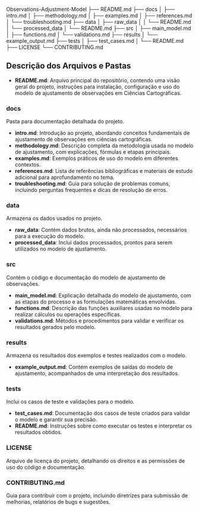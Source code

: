 Observations-Adjustment-Model
├── README.md
├── docs
│   ├── intro.md
│   ├── methodology.md
│   ├── examples.md
│   ├── references.md
│   └── troubleshooting.md
├── data
│   ├── raw_data
│   │   └── README.md
│   └── processed_data
│       └── README.md
├── src
│   ├── main_model.md
│   ├── functions.md
│   └── validations.md
├── results
│   └── example_output.md
├── tests
│   ├── test_cases.md
│   └── README.md
├── LICENSE
└── CONTRIBUTING.md

## Descrição dos Arquivos e Pastas

- **README.md**: Arquivo principal do repositório, contendo uma visão geral do projeto, instruções para instalação, configuração e uso do modelo de ajustamento de observações em Ciências Cartográficas.

### docs
  Pasta para documentação detalhada do projeto.
  - **intro.md**: Introdução ao projeto, abordando conceitos fundamentais de ajustamento de observações em ciências cartográficas.
  - **methodology.md**: Descrição completa da metodologia usada no modelo de ajustamento, com explicações, fórmulas e etapas principais.
  - **examples.md**: Exemplos práticos de uso do modelo em diferentes contextos.
  - **references.md**: Lista de referências bibliográficas e materiais de estudo adicional para aprofundamento no tema.
  - **troubleshooting.md**: Guia para solução de problemas comuns, incluindo perguntas frequentes e dicas de resolução de erros.

### data
  Armazena os dados usados no projeto.
  - **raw_data**: Contém dados brutos, ainda não processados, necessários para a execução do modelo.
  - **processed_data**: Inclui dados processados, prontos para serem utilizados no modelo de ajustamento.

### src
  Contém o código e documentação do modelo de ajustamento de observações.
  - **main_model.md**: Explicação detalhada do modelo de ajustamento, com as etapas do processo e as formulações matemáticas envolvidas.
  - **functions.md**: Descrição das funções auxiliares usadas no modelo para realizar cálculos ou operações específicas.
  - **validations.md**: Métodos e procedimentos para validar e verificar os resultados gerados pelo modelo.

### results
  Armazena os resultados dos exemplos e testes realizados com o modelo.
  - **example_output.md**: Contém exemplos de saídas do modelo de ajustamento, acompanhados de uma interpretação dos resultados.

### tests
  Inclui os casos de teste e validações para o modelo.
  - **test_cases.md**: Documentação dos casos de teste criados para validar o modelo e garantir sua precisão.
  - **README.md**: Instruções sobre como executar os testes e interpretar os resultados obtidos.

### LICENSE
  Arquivo de licença do projeto, detalhando os direitos e as permissões de uso do código e documentação.

### CONTRIBUTING.md
  Guia para contribuir com o projeto, incluindo diretrizes para submissão de melhorias, relatórios de bugs e sugestões.

